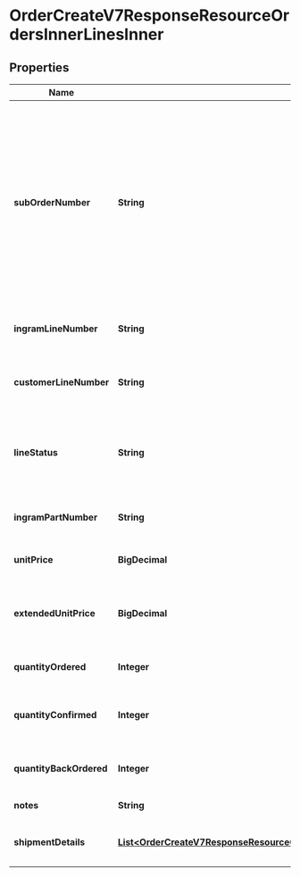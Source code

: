 

# OrderCreateV7ResponseResourceOrdersInnerLinesInner


## Properties

| Name | Type | Description | Notes |
|------------ | ------------- | ------------- | -------------|
|**subOrderNumber** | **String** | The sub order number. The two-digit prefix is the warehouse code of the warehouse nearest the reseller. The middle number is the order number. The two-digit suffix is the sub order number. |  [optional] |
|**ingramLineNumber** | **String** | The Ingram Micro line number for the product. |  [optional] |
|**customerLineNumber** | **String** | The reseller&#39;s line number for reference in their system. |  [optional] |
|**lineStatus** | **String** | The status for the line item in the order. One of: Backordered, Open |  [optional] |
|**ingramPartNumber** | **String** | The Ingram Micro part number for the line item. |  [optional] |
|**unitPrice** | **BigDecimal** | The unit price for the line item. |  [optional] |
|**extendedUnitPrice** | **BigDecimal** | The extended list price (unit price X quantity) for the line item. |  [optional] |
|**quantityOrdered** | **Integer** | The quantity of the line item ordered. |  [optional] |
|**quantityConfirmed** | **Integer** | The quantity of the line item that has been confirmed. |  [optional] |
|**quantityBackOrdered** | **Integer** | The quantity of the line item that is backordered. |  [optional] |
|**notes** | **String** | Line-level notes. |  [optional] |
|**shipmentDetails** | [**List&lt;OrderCreateV7ResponseResourceOrdersInnerLinesInnerShipmentDetailsInner&gt;**](OrderCreateV7ResponseResourceOrdersInnerLinesInnerShipmentDetailsInner.md) | The shipment details for the line item. |  [optional] |



